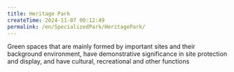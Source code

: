 ```yaml
---
title: Heritage Park
createTime: 2024-11-07 00:12:49
permalink: /en/SpecializedPark/HeritagePark/
---
```


Green spaces that are mainly formed by important sites and their background environment, have demonstrative significance in site protection and display, and have cultural, recreational and other functions